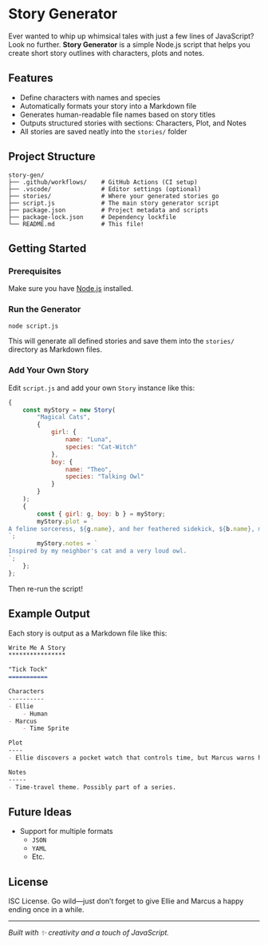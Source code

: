 # Story Generator
Ever wanted to whip up whimsical tales with just a few lines of JavaScript? Look no further. **Story Generator** is a simple Node.js script that helps you create short story outlines with characters, plots and notes.
## Features
- Define characters with names and species
- Automatically formats your story into a Markdown file
- Generates human-readable file names based on story titles
- Outputs structured stories with sections: Characters, Plot, and Notes
- All stories are saved neatly into the `stories/` folder
## Project Structure
```
story-gen/
├── .github/workflows/    # GitHub Actions (CI setup)
├── .vscode/              # Editor settings (optional)
├── stories/              # Where your generated stories go
├── script.js             # The main story generator script
├── package.json          # Project metadata and scripts
├── package-lock.json     # Dependency lockfile
└── README.md             # This file!
```
## Getting Started
### Prerequisites
Make sure you have [Node.js](https://nodejs.org/) installed.
### Run the Generator
```bash
node script.js
```
This will generate all defined stories and save them into the `stories/` directory as Markdown files.
### Add Your Own Story
Edit `script.js` and add your own `Story` instance like this:
```js
{
	const myStory = new Story(
		"Magical Cats",
		{
			girl: {
				name: "Luna",
				species: "Cat-Witch"
			},
			boy: {
				name: "Theo",
				species: "Talking Owl"
			}
		}
	);
	{
		const { girl: g, boy: b } = myStory;
		myStory.plot = `
A feline sorceress, ${g.name}, and her feathered sidekick, ${b.name}, must reverse a cursed moonbeam.
`;
		myStory.notes = `
Inspired by my neighbor's cat and a very loud owl.
`;
	};
};
```
Then re-run the script!
## Example Output
Each story is output as a Markdown file like this:
```md
Write Me A Story
****************

"Tick Tock"
===========

Characters
----------
- Ellie
	- Human
- Marcus
	- Time Sprite

Plot
----
- Ellie discovers a pocket watch that controls time, but Marcus warns her it comes with a cost...

Notes
-----
- Time-travel theme. Possibly part of a series.
```
## Future Ideas
- Support for multiple formats
    - `JSON`
    - `YAML`
    - Etc.
## License
ISC License. Go wild—just don’t forget to give Ellie and Marcus a happy ending once in a while.
***
_Built with ✨ creativity and a touch of JavaScript._